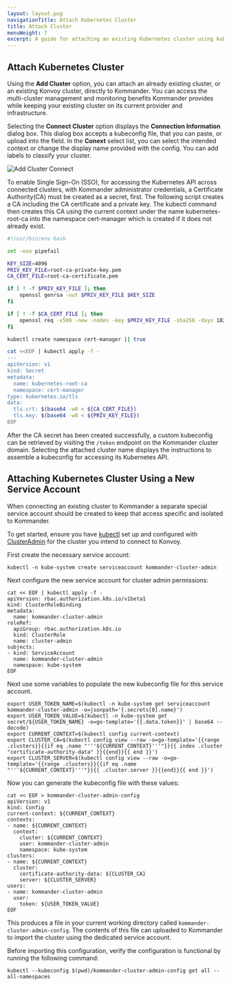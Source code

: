 ```yaml
---
layout: layout.pug
navigationTitle: Attach Kubernetes Cluster
title: Attach Cluster
menuWeight: 7
excerpt: A guide for attaching an existing Kubernetes cluster using kubeconfig
---
```


## Attach Kubernetes Cluster

Using the **Add Cluster** option, you can attach an already existing cluster, or an existing Konvoy cluster, directly to Kommander. You can access the multi-cluster management and monitoring benefits Kommander provides while keeping your existing cluster on its current provider and infrastructure.

Selecting the **Connect Cluster** option displays the **Connection Information** dialog box. This dialog box accepts a kubeconfig file, that you can paste, or upload into the field. In the **Conext** select list, you can select the intended context or change the display name provided with the config. You can add labels to classify your cluster.

![Add Cluster Connect](/ksphere/kommander/1.1.0-beta/img/add-cluster-connect.png)

To enable Single Sign-On (SSO), for accessing the Kubernetes API across connected clusters, with Kommander administrator credentials, a Certificate Authority(CA) must be created as a secret, first. The following script creates a CA including the CA certificate and a private key. The kubectl command then creates this CA using the current context under the name kubernetes-root-ca into the namespace cert-manager which is created if it does not already exist.

```bash
#!/usr/bin/env bash

set -euo pipefail

KEY_SIZE=4096
PRIV_KEY_FILE=root-ca-private-key.pem
CA_CERT_FILE=root-ca-certificate.pem

if [ ! -f $PRIV_KEY_FILE ]; then
    openssl genrsa -out $PRIV_KEY_FILE $KEY_SIZE
fi

if [ ! -f $CA_CERT_FILE ]; then
    openssl req -x509 -new -nodes -key $PRIV_KEY_FILE -sha256 -days 1825 -out $CA_CERT_FILE
fi

kubectl create namespace cert-manager || true

cat <<EOF | kubectl apply -f -
---
apiVersion: v1
kind: Secret
metadata:
  name: kubernetes-root-ca
  namespace: cert-manager
type: kubernetes.io/tls
data:
  tls.crt: $(base64 -w0 < ${CA_CERT_FILE})
  tls.key: $(base64 -w0 < ${PRIV_KEY_FILE})
EOF
```

After the CA secret has been created successfully, a custom kubeconfig can be retrieved by visiting the `/token` endpoint on the Kommander cluster domain. Selecting the attached cluster name displays the instructions to assemble a kubeconfig for accessing its Kubernetes API.

## Attaching Kubernetes Cluster Using a New Service Account

When connecting an existing cluster to Kommander a separate special service account should be created to keep that access specific and isolated to Kommander.

To get started, ensure you have [kubectl](https://kubernetes.io/docs/tasks/tools/install-kubectl/) set up and configured with [ClusterAdmin](https://kubernetes.io/docs/concepts/cluster-administration/cluster-administration-overview/) for the cluster you intend to connect to Konvoy.

First create the necessary service account:

```shell
kubectl -n kube-system create serviceaccount kommander-cluster-admin
```

Next configure the new service account for cluster admin permissions:

```shell
cat << EOF | kubectl apply -f -
apiVersion: rbac.authorization.k8s.io/v1beta1
kind: ClusterRoleBinding
metadata:
  name: kommander-cluster-admin
roleRef:
  apiGroup: rbac.authorization.k8s.io
  kind: ClusterRole
  name: cluster-admin
subjects:
- kind: ServiceAccount
  name: kommander-cluster-admin
  namespace: kube-system
EOF
```

Next use some variables to populate the new kubeconfig file for this service account.

```shell
export USER_TOKEN_NAME=$(kubectl -n kube-system get serviceaccount kommander-cluster-admin -o=jsonpath='{.secrets[0].name}')
export USER_TOKEN_VALUE=$(kubectl -n kube-system get secret/${USER_TOKEN_NAME} -o=go-template='{{.data.token}}' | base64 --decode)
export CURRENT_CONTEXT=$(kubectl config current-context)
export CLUSTER_CA=$(kubectl config view --raw -o=go-template='{{range .clusters}}{{if eq .name "'''${CURRENT_CONTEXT}'''"}}{{ index .cluster "certificate-authority-data" }}{{end}}{{ end }}')
export CLUSTER_SERVER=$(kubectl config view --raw -o=go-template='{{range .clusters}}{{if eq .name "'''${CURRENT_CONTEXT}'''"}}{{ .cluster.server }}{{end}}{{ end }}')
```

Now you can generate the kubeconfig file with these values:

```shell
cat << EOF > kommander-cluster-admin-config
apiVersion: v1
kind: Config
current-context: ${CURRENT_CONTEXT}
contexts:
- name: ${CURRENT_CONTEXT}
  context:
    cluster: ${CURRENT_CONTEXT}
    user: kommander-cluster-admin
    namespace: kube-system
clusters:
- name: ${CURRENT_CONTEXT}
  cluster:
    certificate-authority-data: ${CLUSTER_CA}
    server: ${CLUSTER_SERVER}
users:
- name: kommander-cluster-admin
  user:
    token: ${USER_TOKEN_VALUE}
EOF
```

This produces a file in your current working directory called `kommander-cluster-admin-config`. The contents of this file can uploaded to Kommander to import the cluster using the dedicated service account.

Before importing this configuration, verify the configuration is functional by running the following command:

```shell
kubectl --kubeconfig $(pwd)/kommander-cluster-admin-config get all --all-namespaces
```
